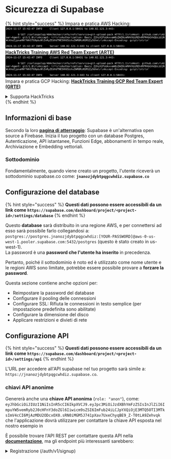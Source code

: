 # Sicurezza di Supabase

{% hint style="success" %}
Impara e pratica AWS Hacking:<img src="../.gitbook/assets/image (1).png" alt="" data-size="line">[**HackTricks Training AWS Red Team Expert (ARTE)**](https://training.hacktricks.xyz/courses/arte)<img src="../.gitbook/assets/image (1).png" alt="" data-size="line">\
Impara e pratica GCP Hacking: <img src="../.gitbook/assets/image (2).png" alt="" data-size="line">[**HackTricks Training GCP Red Team Expert (GRTE)**<img src="../.gitbook/assets/image (2).png" alt="" data-size="line">](https://training.hacktricks.xyz/courses/grte)

<details>

<summary>Supporta HackTricks</summary>

* Controlla i [**piani di abbonamento**](https://github.com/sponsors/carlospolop)!
* **Unisciti al** 💬 [**gruppo Discord**](https://discord.gg/hRep4RUj7f) o al [**gruppo telegram**](https://t.me/peass) o **seguici** su **Twitter** 🐦 [**@hacktricks\_live**](https://twitter.com/hacktricks\_live)**.**
* **Condividi trucchi di hacking inviando PR ai** [**HackTricks**](https://github.com/carlospolop/hacktricks) e [**HackTricks Cloud**](https://github.com/carlospolop/hacktricks-cloud) repos di github.

</details>
{% endhint %}

## Informazioni di base

Secondo la loro [**pagina di atterraggio**](https://supabase.com/): Supabase è un'alternativa open source a Firebase. Inizia il tuo progetto con un database Postgres, Autenticazione, API istantanee, Funzioni Edge, abbonamenti in tempo reale, Archiviazione e Embedding vettoriali.

### Sottodominio

Fondamentalmente, quando viene creato un progetto, l'utente riceverà un sottodominio supabase.co come: **`jnanozjdybtpqgcwhdiz.supabase.co`**

## **Configurazione del database**

{% hint style="success" %}
**Questi dati possono essere accessibili da un link come `https://supabase.com/dashboard/project/<project-id>/settings/database`**
{% endhint %}

Questo **database** sarà distribuito in una regione AWS, e per connettersi ad esso sarà possibile farlo collegandosi a: `postgres://postgres.jnanozjdybtpqgcwhdiz:[YOUR-PASSWORD]@aws-0-us-west-1.pooler.supabase.com:5432/postgres` (questo è stato creato in us-west-1).\
La password è una **password che l'utente ha inserito** in precedenza.

Pertanto, poiché il sottodominio è noto ed è utilizzato come nome utente e le regioni AWS sono limitate, potrebbe essere possibile provare a **forzare la password**.

Questa sezione contiene anche opzioni per:

* Reimpostare la password del database
* Configurare il pooling delle connessioni
* Configurare SSL: Rifiuta le connessioni in testo semplice (per impostazione predefinita sono abilitate)
* Configurare la dimensione del disco
* Applicare restrizioni e divieti di rete

## Configurazione API

{% hint style="success" %}
**Questi dati possono essere accessibili da un link come `https://supabase.com/dashboard/project/<project-id>/settings/api`**
{% endhint %}

L'URL per accedere all'API supabase nel tuo progetto sarà simile a: `https://jnanozjdybtpqgcwhdiz.supabase.co`.

### chiavi API anonime

Genererà anche una **chiave API anonima** (`role: "anon"`), come: `eyJhbGciOiJIUzI1NiIsInR5cCI6IkpXVCJ9.eyJpc3MiOiJzdXBhYmFzZSIsInJlZiI6ImpuYW5vemRyb2J0cHFnY3doZGl6Iiwicm9sZSI6ImFub24iLCJpYXQiOjE3MTQ5OTI3MTksImV4cCI6MjAzMDU2ODcxOX0.sRN0iMGM5J741pXav7UxeChyqBE9_Z-T0tLA9Zehvqk` che l'applicazione dovrà utilizzare per contattare la chiave API esposta nel nostro esempio in

È possibile trovare l'API REST per contattare questa API nella [**documentazione**](https://supabase.com/docs/reference/self-hosting-auth/returns-the-configuration-settings-for-the-gotrue-server), ma gli endpoint più interessanti sarebbero:

<details>

<summary>Registrazione (/auth/v1/signup)</summary>
```
POST /auth/v1/signup HTTP/2
Host: id.io.net
Content-Length: 90
X-Client-Info: supabase-js-web/2.39.2
Sec-Ch-Ua: "Not-A.Brand";v="99", "Chromium";v="124"
Sec-Ch-Ua-Mobile: ?0
Authorization: Bearer eyJhbGciOiJIUzI1NiIsInR5cCI6IkpXVCJ9.eyJpc3MiOiJzdXBhYmFzZSIsInJlZiI6ImpuYW5vemRyb2J0cHFnY3doZGl6Iiwicm9sZSI6ImFub24iLCJpYXQiOjE3MTQ5OTI3MTksImV4cCI6MjAzMDU2ODcxOX0.sRN0iMGM5J741pXav7UxeChyqBE9_Z-T0tLA9Zehvqk
User-Agent: Mozilla/5.0 (Windows NT 10.0; Win64; x64) AppleWebKit/537.36 (KHTML, like Gecko) Chrome/124.0.6367.60 Safari/537.36
Content-Type: application/json;charset=UTF-8
Apikey: eyJhbGciOiJIUzI1NiIsInR5cCI6IkpXVCJ9.eyJpc3MiOiJzdXBhYmFzZSIsInJlZiI6ImpuYW5vemRyb2J0cHFnY3doZGl6Iiwicm9sZSI6ImFub24iLCJpYXQiOjE3MTQ5OTI3MTksImV4cCI6MjAzMDU2ODcxOX0.sRN0iMGM5J741pXav7UxeChyqBE9_Z-T0tLA9Zehvqk
Sec-Ch-Ua-Platform: "macOS"
Accept: */*
Origin: https://cloud.io.net
Sec-Fetch-Site: same-site
Sec-Fetch-Mode: cors
Sec-Fetch-Dest: empty
Referer: https://cloud.io.net/
Accept-Encoding: gzip, deflate, br
Accept-Language: en-GB,en-US;q=0.9,en;q=0.8
Priority: u=1, i

{"email":"test@exmaple.com","password":"SomeCOmplexPwd239."}
```
</details>

<details>

<summary>Accesso (/auth/v1/token?grant_type=password)</summary>
```
POST /auth/v1/token?grant_type=password HTTP/2
Host: hypzbtgspjkludjcnjxl.supabase.co
Content-Length: 80
X-Client-Info: supabase-js-web/2.39.2
Sec-Ch-Ua: "Not-A.Brand";v="99", "Chromium";v="124"
Sec-Ch-Ua-Mobile: ?0
Authorization: Bearer eyJhbGciOiJIUzI1NiIsInR5cCI6IkpXVCJ9.eyJpc3MiOiJzdXBhYmFzZSIsInJlZiI6ImpuYW5vemRyb2J0cHFnY3doZGl6Iiwicm9sZSI6ImFub24iLCJpYXQiOjE3MTQ5OTI3MTksImV4cCI6MjAzMDU2ODcxOX0.sRN0iMGM5J741pXav7UxeChyqBE9_Z-T0tLA9Zehvqk
User-Agent: Mozilla/5.0 (Windows NT 10.0; Win64; x64) AppleWebKit/537.36 (KHTML, like Gecko) Chrome/124.0.6367.60 Safari/537.36
Content-Type: application/json;charset=UTF-8
Apikey: eyJhbGciOiJIUzI1NiIsInR5cCI6IkpXVCJ9.eyJpc3MiOiJzdXBhYmFzZSIsInJlZiI6ImpuYW5vemRyb2J0cHFnY3doZGl6Iiwicm9sZSI6ImFub24iLCJpYXQiOjE3MTQ5OTI3MTksImV4cCI6MjAzMDU2ODcxOX0.sRN0iMGM5J741pXav7UxeChyqBE9_Z-T0tLA9Zehvqk
Sec-Ch-Ua-Platform: "macOS"
Accept: */*
Origin: https://cloud.io.net
Sec-Fetch-Site: same-site
Sec-Fetch-Mode: cors
Sec-Fetch-Dest: empty
Referer: https://cloud.io.net/
Accept-Encoding: gzip, deflate, br
Accept-Language: en-GB,en-US;q=0.9,en;q=0.8
Priority: u=1, i

{"email":"test@exmaple.com","password":"SomeCOmplexPwd239."}
```
</details>

Quindi, ogni volta che scopri un cliente che utilizza supabase con il sottodominio che gli è stato concesso (è possibile che un sottodominio dell'azienda abbia un CNAME sul loro sottodominio supabase), potresti provare a **creare un nuovo account nella piattaforma utilizzando l'API di supabase**.

### chiavi api segrete / service\_role

Una chiave API segreta verrà generata anche con **`role: "service_role"`**. Questa chiave API dovrebbe essere segreta perché sarà in grado di bypassare **Row Level Security**.

La chiave API appare così: `eyJhbGciOiJIUzI1NiIsInR5cCI6IkpXVCJ9.eyJpc3MiOiJzdXBhYmFzZSIsInJlZiI6ImpuYW5vemRyb2J0cHFnY3doZGl6Iiwicm9sZSI6InNlcnZpY2Vfcm9sZSIsImlhdCI6MTcxNDk5MjcxOSwiZXhwIjoyMDMwNTY4NzE5fQ.0a8fHGp3N_GiPq0y0dwfs06ywd-zhTwsm486Tha7354`

### Segreto JWT

Un **segreto JWT** verrà generato anche affinché l'applicazione possa **creare e firmare token JWT personalizzati**.

## Autenticazione

### Registrazioni

{% hint style="success" %}
Per **default**, supabase consentirà **ai nuovi utenti di creare account** nel tuo progetto utilizzando gli endpoint API precedentemente menzionati.
{% endhint %}

Tuttavia, questi nuovi account, per impostazione predefinita, **dovranno convalidare il loro indirizzo email** per poter accedere all'account. È possibile abilitare **"Consenti accessi anonimi"** per consentire alle persone di accedere senza verificare il loro indirizzo email. Questo potrebbe concedere accesso a **dati inaspettati** (ottengono i ruoli `public` e `authenticated`).\
Questa è un'idea molto cattiva perché supabase addebita per ogni utente attivo, quindi le persone potrebbero creare utenti e accedere e supabase addebiterà per questi:

<figure><img src="../.gitbook/assets/image (1) (1) (1).png" alt=""><figcaption></figcaption></figure>

### Password e sessioni

È possibile indicare la lunghezza minima della password (per impostazione predefinita), i requisiti (nessuno per impostazione predefinita) e vietare l'uso di password compromesse.\
Si consiglia di **migliorare i requisiti poiché quelli predefiniti sono deboli**.

* Sessioni utente: È possibile configurare come funzionano le sessioni utente (timeout, 1 sessione per utente...)
* Protezione da bot e abusi: È possibile abilitare Captcha.

### Impostazioni SMTP

È possibile impostare un SMTP per inviare email.

### Impostazioni avanzate

* Imposta il tempo di scadenza per i token di accesso (3600 per impostazione predefinita)
* Imposta per rilevare e revocare i token di aggiornamento potenzialmente compromessi e timeout
* MFA: Indica quanti fattori MFA possono essere registrati contemporaneamente per utente (10 per impostazione predefinita)
* Max Connessioni Dirette al Database: Numero massimo di connessioni utilizzate per l'autenticazione (10 per impostazione predefinita)
* Max Durata della Richiesta: Tempo massimo consentito per una richiesta di autenticazione (10s per impostazione predefinita)

## Archiviazione

{% hint style="success" %}
Supabase consente **di archiviare file** e renderli accessibili tramite un URL (utilizza bucket S3).
{% endhint %}

* Imposta il limite di dimensione del file da caricare (il predefinito è 50MB)
* La connessione S3 è fornita con un URL come: `https://jnanozjdybtpqgcwhdiz.supabase.co/storage/v1/s3`
* È possibile **richiedere una chiave di accesso S3** che è formata da un `access key ID` (ad es. `a37d96544d82ba90057e0e06131d0a7b`) e una `secret access key` (ad es. `58420818223133077c2cec6712a4f909aec93b4daeedae205aa8e30d5a860628`)

## Funzioni Edge

È possibile **archiviare segreti** in supabase che saranno **accessibili dalle funzioni edge** (possono essere create e eliminate dal web, ma non è possibile accedere direttamente al loro valore).

{% hint style="success" %}
Impara e pratica il hacking AWS:<img src="../.gitbook/assets/image (1).png" alt="" data-size="line">[**HackTricks Training AWS Red Team Expert (ARTE)**](https://training.hacktricks.xyz/courses/arte)<img src="../.gitbook/assets/image (1).png" alt="" data-size="line">\
Impara e pratica il hacking GCP: <img src="../.gitbook/assets/image (2).png" alt="" data-size="line">[**HackTricks Training GCP Red Team Expert (GRTE)**<img src="../.gitbook/assets/image (2).png" alt="" data-size="line">](https://training.hacktricks.xyz/courses/grte)

<details>

<summary>Supporta HackTricks</summary>

* Controlla i [**piani di abbonamento**](https://github.com/sponsors/carlospolop)!
* **Unisciti al** 💬 [**gruppo Discord**](https://discord.gg/hRep4RUj7f) o al [**gruppo telegram**](https://t.me/peass) o **seguici** su **Twitter** 🐦 [**@hacktricks\_live**](https://twitter.com/hacktricks\_live)**.**
* **Condividi trucchi di hacking inviando PR ai** [**HackTricks**](https://github.com/carlospolop/hacktricks) e [**HackTricks Cloud**](https://github.com/carlospolop/hacktricks-cloud) repos di github.

</details>
{% endhint %}
